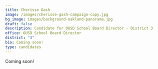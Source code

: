 ```yaml
---
title: Cherisse Gash
image: /images/cherisse-gash-campaign-copy.jpg
bg_image: images/background-oakland-panorama.jpg
draft: false
description: Candidate for OUSD School Board Director - District 3
office: OUSD School Board Director
district: "3"
bio: Coming soon!
type: candidates
---
```

Coming soon!